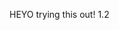 <script src="//code.jquery.com/jquery.js"></script>
<style>

/* Radar css file */ 
.radar-chart .level{stroke:grey;stroke-width:.5}.radar-chart .axis line{stroke:grey;stroke-width:1}.radar-chart .axis .legend{font-family:sans-serif;font-size:10px}.radar-chart .axis .legend.top{dy:1em}.radar-chart .axis .legend.left{text-anchor:start}.radar-chart .axis .legend.middle{text-anchor:middle}.radar-chart .axis .legend.right{text-anchor:end}.radar-chart .tooltip{font-family:sans-serif;font-size:13px;transition:opacity 200ms;opacity:0}.radar-chart .tooltip.visible{opacity:1}.radar-chart .area{stroke-width:2;fill-opacity:.5}.radar-chart.focus .area{fill-opacity:.1}.radar-chart.focus .area.focused{fill-opacity:.7}.radar-chart .circle{fill-opacity:.9}.radar-chart .area,.radar-chart .circle{transition:opacity 300ms,fill-opacity 200ms;opacity:1}.radar-chart .d3-enter,.radar-chart .d3-exit{opacity:0}


.radar-chart .area {
  fill-opacity: 0.7;
}
.radar-chart.focus .area {
  fill-opacity: 0.3;
}
.radar-chart.focus .area.focused {
  fill-opacity: 0.9;
}
.area.bulbasaur, .bulbasaur .circle {
  fill: #FFD700;
  stroke: none;
}
.area.charmander, .charmander .circle {
  fill: #ADD8E6;
  stroke: none;
}


.center {
margin: auto;
width: 60%;
border: 5px solid #FFFF00;
padding: 10px;
}

</style>

HEYO trying this out! 1.2

<div class="chart-container"></div>
<script>
pokemon = [
]
</script>
<script>
RadarChart.draw(".chart-container", data);
</script>


<script src="//d3js.org/d3.v3.min.js"></script>
<script src="./radar-chart.js"></script>

<script>
  // fake data
  var pokemon = [
  {
    className: 'bulbasaur', // optional, can be used for styling
        axes: [
          {axis: "speed", value: 45},
          {axis: "defense", value: 49},
          {axis: "attack", value: 49},  
          {axis: "hp", value: 45},  
          {axis: "capture rate", value: 45},
          {axis: "sp_defense", value: 65}, 
          {axis: "sp_attack", value: 65}, 
        ]
    },
    {
      className: 'charmander',
      axes: [
        {axis: "speed", value: 65},
        {axis: "defense", value: 43},
        {axis: "attack", value: 52},  
        {axis: "hp", value: 39},  
        {axis: "capture rate", value: 45},
        {axis: "sp_defense", value: 60}, 
        {axis: "sp_attack", value: 50}, 
      ]
    },
    {
      className: 'pretty cool pokemon',
      axes: [
        {axis: "speed", value: 90},
        {axis: "defense", value: 100},
        {axis: "attack", value: 100},  
        {axis: "hp", value: 100},  
        {axis: "capture rate", value: 100},
        {axis: "sp_defense", value: 100}, 
        {axis: "sp_attack", value: 100}, 
      ]
    },
    {
      className: 'mythical awesomeness',
      axes: [
        {axis: "speed", value: 100},
        {axis: "defense", value: 100},
        {axis: "attack", value: 100},  
        {axis: "hp", value: 100},  
        {axis: "capture rate", value: 100},
        {axis: "sp_defense", value: 100}, 
        {axis: "sp_attack", value: 100}, 
      ]
    },
];

function getBetterPokemon(filter_axis, better_than) {
  var best_name = "";
  var best_val = better_than;
  for (i = 0; i < pokemon.length; i++) {
    one_poke = pokemon[i]; // an object, e.g., charmander
    for (j = 0; j < one_poke.axes.length; j++) {
      if (one_poke.axes[j].axis == filter_axis) {
        if (one_poke.axes[j].value > better_than) {
          best_name = one_poke.className;
          best_val = one_poke.axes[j].value;
          return best_name;
        }
      }
    }
  }
  return null;
}

</script>

<script>
  var data = [
    {
      className: 'bulbasaur', // optional, can be used for styling
      axes: [
        {axis: "speed", value: 45},
        {axis: "defense", value: 49},
        {axis: "attack", value: 49},  
        {axis: "hp", value: 45},  
        {axis: "capture rate", value: 45},
        {axis: "sp_defense", value: 65}, 
        {axis: "sp_attack", value: 65}, 
      ]
    },
    {
      className: 'charmander',
      axes: [
        {axis: "speed", value: 65},
        {axis: "defense", value: 43},
        {axis: "attack", value: 52},  
        {axis: "hp", value: 39},  
        {axis: "capture rate", value: 45},
        {axis: "sp_defense", value: 60}, 
        {axis: "sp_attack", value: 50}, 
      ]
    }
  ];


  var chart = RadarChart.chart();
  var svg = d3.select('body').append('svg')
    .attr('width', 600)
    .attr('height', 800);

  // draw one
  svg.append('g').classed('focus', 1).datum(data).call(chart);

  // draw many radars
  // var game = svg.selectAll('g.game').data(
  //   [
  //     data,
  //     data,
  //     data,
  //     data
  //   ]
  // );
  // game.enter().append('g').classed('game', 1);
  // game
  //   .attr('transform', function(d, i) { return 'translate(150,600)'; })
  //   .call(chart);



// retrieve config
chart.config();
// all options with default values
chart.config({
  containerClass: 'radar-chart', // target with css, the default stylesheet targets .radar-chart
  w: 600,
  h: 600,
  factor: 0.95,
  factorLegend: 1,
  levels: 3,
  maxValue: 0,
  minValue: 0,
  radians: 2 * Math.PI,
  color: d3.scale.category10(), // pass a noop (function() {}) to decide color via css
  axisLine: true,
  axisText: true,
  circles: true,
  radius: 5,
  open: false,  // whether or not the last axis value should connect back to the first axis value
                // if true, consider modifying the chart opacity (see "Style with CSS" section above)
  axisJoin: function(d, i) {
    return d.className || i;
  },
  tooltipFormatValue: function(d) {
    return d;
  },
  tooltipFormatClass: function(d) {
    return d;
  },
  transitionDuration: 300
});

</script>

<!-- ## Conclusions

That's it!  If you followed along, you should now have a working interactive D3.js plot on your website so you can visualize your own graph or network data.  Thanks for reading.  Send me an email at rtylermclaughlin@gmail.com if you have any questions! 

I'd like to thank the following bloggers for their helpful posts.  Without them I'd have struggled quite a bit longer: [Andrew Mehrmann](http://dkmehrmann.github.io/blog/2016/05/01/d3.html), [Eric Bickel](https://ehbick01.github.io/2017/05/09/embedding-d3-visuals-in-rmarkdown/), and [Tyler Clavelle](https://tclavelle.github.io/blog/blogdown_github/) -->
